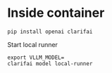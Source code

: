 # Inside container

```
pip install openai clarifai
```

Start local runner

```
export VLLM_MODEL=
clarifai model local-runner 
```